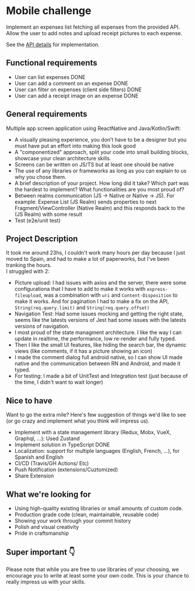 # Mobile challenge

Implement an expenses list fetching all expenses from the provided API. Allow the user to add notes and upload receipt pictures to each expense.

See the [API details](https://github.com/pleo-io/mobile-challenge/tree/master/api) for implementation.

## Functional requirements

- User can list expenses DONE
- User can add a comment on an expense DONE
- User can filter on expenses (client side filters) DONE
- User can add a receipt image on an expense DONE

## General requirements

Multiple app screen application using ReactNative and Java/Kotlin/Swift:

- A visually pleasing experience, you don’t have to be a designer but you must have put an effort into making this look good
- A "componentized" approach, split your code into small building blocks, showcase your clean architecture skills.
- Screens can be written on JS/TS but at least one should be native
- The use of any libraries or frameworks as long as you can explain to us why you chose them.
- A brief description of your project. How long did it take? Which part was the hardest to implement? What functionalities are you most proud of?
- Between realms communication (JS -> Native or Native -> JS). For example: Expense List (JS Realm) sends properties to next Fragment/ViewController (Native Realm) and this responds back to the (JS Realm) with some result
- Test (e2e/unit test)

## Project Description

It took me around 23hs, I couldn't work many hours per day because I just moved to Spain, and had to make a lot of paperworks, but I've been tranking the hours.  
I struggled with 2:

- Picture upload: I had issues with axios and the server, there were some configurationa that I have to add to make it works with `express-fileupload`, was a combination with `uri` and `Content-Disposition` to make it works. And for pagination I had to make a fix on the API, `String(req.query.limit)` and `String(req.query.offset)`
- Navigation Test: Had some issues mocking and getting the right state, seems like the latests versions of Jest had some issues with the latests versions of navigation.
- I most proud of the state managment architecture. I like the way I can update in realtime, the performance, low re-render and fully typed.
- Then I like the small UI features, like hiding the search bar, the dynamic views (like comments, if it has a picture showing an icon)
- I made the comment dialog full android native, so I can show UI made native and the communication between RN and Android, and made it typed.
- For testing: I made a bit of UnitTest and Integration test (just because of the time, I didn't want to wait longer)

## Nice to have

Want to go the extra mile? Here's few suggestion of things we'd like to see (or go crazy and implement what you think will impress us).

- Implement with a state management library (Redux, Mobx, VueX, Graphql, ...): Used Zustand
- Implement solution in TypeScript DONE
- Localization: support for multiple languages (English, French, ...), for Spanish and English
- CI/CD (Travis/GH Actions/ Etc)
- Push Notification (extensions/Cuztomized)
- Share Extension

## What we're looking for

- Using high-quality existing libraries or small amounts of custom code.
- Production grade code (clean, maintainable, reusable code)
- Showing your work through your commit history
- Polish and visual creativity
- Pride in craftsmanship

## Super important 👇

Please note that while you are free to use libraries of your choosing, we encourage you to write at least some your own code. This is your chance to really impress us with your skills.
